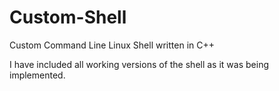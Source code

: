 # Custom-Shell
Custom Command Line Linux Shell written in C++

I have included all working versions of the shell as it was being implemented. 
